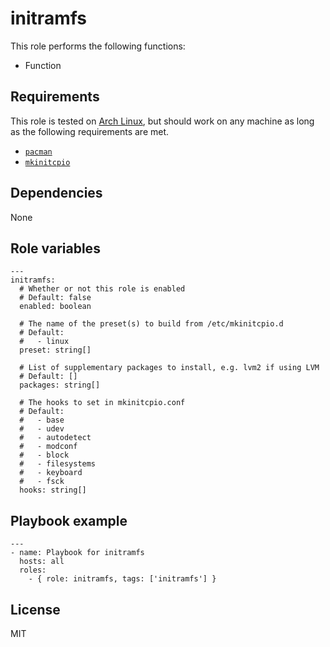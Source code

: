 # initramfs

This role performs the following functions:

- Function

## Requirements

This role is tested on [Arch Linux][0], but should work on any machine as long
as the following requirements are met.

- [`pacman`][1]
- [`mkinitcpio`][2]

## Dependencies

None

## Role variables

```
---
initramfs:
  # Whether or not this role is enabled
  # Default: false
  enabled: boolean

  # The name of the preset(s) to build from /etc/mkinitcpio.d
  # Default:
  #   - linux
  preset: string[]

  # List of supplementary packages to install, e.g. lvm2 if using LVM
  # Default: []
  packages: string[]

  # The hooks to set in mkinitcpio.conf
  # Default:
  #   - base
  #   - udev
  #   - autodetect
  #   - modconf
  #   - block
  #   - filesystems
  #   - keyboard
  #   - fsck
  hooks: string[]
```

## Playbook example

```
---
- name: Playbook for initramfs
  hosts: all
  roles:
    - { role: initramfs, tags: ['initramfs'] }
```

## License

MIT

[0]: https://www.archlinux.org "Arch Linux"
[1]: https://www.archlinux.org/packages/core/x86_64/pacman/ "core/pacman"
[2]: https://www.archlinux.org/packages/core/any/mkinitcpio/ "core/mkinitcpio"
